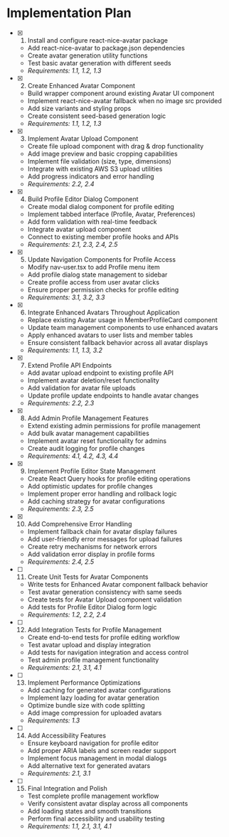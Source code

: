 # Implementation Plan

- [x] 1. Install and configure react-nice-avatar package

  - Add react-nice-avatar to package.json dependencies
  - Create avatar generation utility functions
  - Test basic avatar generation with different seeds
  - _Requirements: 1.1, 1.2, 1.3_

- [x] 2. Create Enhanced Avatar Component

  - Build wrapper component around existing Avatar UI component
  - Implement react-nice-avatar fallback when no image src provided
  - Add size variants and styling props
  - Create consistent seed-based generation logic
  - _Requirements: 1.1, 1.2, 1.3_

- [x] 3. Implement Avatar Upload Component

  - Create file upload component with drag & drop functionality
  - Add image preview and basic cropping capabilities
  - Implement file validation (size, type, dimensions)
  - Integrate with existing AWS S3 upload utilities
  - Add progress indicators and error handling
  - _Requirements: 2.2, 2.4_

- [x] 4. Build Profile Editor Dialog Component

  - Create modal dialog component for profile editing
  - Implement tabbed interface (Profile, Avatar, Preferences)
  - Add form validation with real-time feedback
  - Integrate avatar upload component
  - Connect to existing member profile hooks and APIs
  - _Requirements: 2.1, 2.3, 2.4, 2.5_

- [x] 5. Update Navigation Components for Profile Access

  - Modify nav-user.tsx to add Profile menu item
  - Add profile dialog state management to sidebar
  - Create profile access from user avatar clicks
  - Ensure proper permission checks for profile editing
  - _Requirements: 3.1, 3.2, 3.3_

- [x] 6. Integrate Enhanced Avatars Throughout Application

  - Replace existing Avatar usage in MemberProfileCard component
  - Update team management components to use enhanced avatars
  - Apply enhanced avatars to user lists and member tables
  - Ensure consistent fallback behavior across all avatar displays
  - _Requirements: 1.1, 1.3, 3.2_

- [x] 7. Extend Profile API Endpoints

  - Add avatar upload endpoint to existing profile API
  - Implement avatar deletion/reset functionality
  - Add validation for avatar file uploads
  - Update profile update endpoints to handle avatar changes
  - _Requirements: 2.2, 2.3_

- [x] 8. Add Admin Profile Management Features

  - Extend existing admin permissions for profile management
  - Add bulk avatar management capabilities
  - Implement avatar reset functionality for admins
  - Create audit logging for profile changes
  - _Requirements: 4.1, 4.2, 4.3, 4.4_

- [x] 9. Implement Profile Editor State Management

  - Create React Query hooks for profile editing operations
  - Add optimistic updates for profile changes
  - Implement proper error handling and rollback logic
  - Add caching strategy for avatar configurations
  - _Requirements: 2.3, 2.5_

- [x] 10. Add Comprehensive Error Handling

  - Implement fallback chain for avatar display failures
  - Add user-friendly error messages for upload failures
  - Create retry mechanisms for network errors
  - Add validation error display in profile forms
  - _Requirements: 2.4, 2.5_

- [ ] 11. Create Unit Tests for Avatar Components

  - Write tests for Enhanced Avatar component fallback behavior
  - Test avatar generation consistency with same seeds
  - Create tests for Avatar Upload component validation
  - Add tests for Profile Editor Dialog form logic
  - _Requirements: 1.2, 2.2, 2.4_

- [ ] 12. Add Integration Tests for Profile Management

  - Create end-to-end tests for profile editing workflow
  - Test avatar upload and display integration
  - Add tests for navigation integration and access control
  - Test admin profile management functionality
  - _Requirements: 2.1, 3.1, 4.1_

- [ ] 13. Implement Performance Optimizations

  - Add caching for generated avatar configurations
  - Implement lazy loading for avatar generation
  - Optimize bundle size with code splitting
  - Add image compression for uploaded avatars
  - _Requirements: 1.3_

- [ ] 14. Add Accessibility Features

  - Ensure keyboard navigation for profile editor
  - Add proper ARIA labels and screen reader support
  - Implement focus management in modal dialogs
  - Add alternative text for generated avatars
  - _Requirements: 2.1, 3.1_

- [ ] 15. Final Integration and Polish
  - Test complete profile management workflow
  - Verify consistent avatar display across all components
  - Add loading states and smooth transitions
  - Perform final accessibility and usability testing
  - _Requirements: 1.1, 2.1, 3.1, 4.1_
